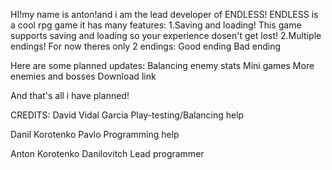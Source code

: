 HI!my name is anton!and i am the lead developer of ENDLESS!
ENDLESS is a cool rpg game it has many features:
1.Saving and loading!
This game supports saving and loading so your experience dosen't get lost!
2.Multiple endings!
For now theres only 2 endings:
Good ending
Bad ending

Here are some planned updates:
Balancing enemy stats
Mini games
More enemies and bosses
Download link

And that's all i have planned!

CREDITS:
David Vidal Garcia
Play-testing/Balancing help

Danil Korotenko Pavlo
Programming help

Anton Korotenko Danilovitch
Lead programmer

